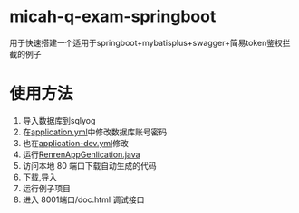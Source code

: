 # micah-q-exam-springboot
用于快速搭建一个适用于springboot+mybatisplus+swagger+简易token鉴权拦截的例子

# 使用方法
1. 导入数据库到sqlyog
2. 在[application.yml](micah-generator%2Fsrc%2Fmain%2Fresources%2Fapplication.yml)中修改数据库账号密码
3. 也在[application-dev.yml](src%2Fmain%2Fresources%2Fapplication-dev.yml)修改
4. 运行[RenrenAppGenlication.java](micah-generator%2Fsrc%2Fmain%2Fjava%2Fio%2Frenren%2FRenrenAppGenlication.java)
5. 访问本地 80 端口下载自动生成的代码
6. 下载,导入
7. 运行例子项目
8. 进入 8001端口/doc.html 调试接口
